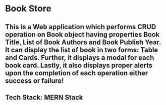 # Book Store

## This is a Web application which performs CRUD operation on Book object having properties Book Title, List of Book Authors and Book Publish Year. It can display the list of book in two forms: Table and Cards. Further, it displays a modal for each book card. Lastly, it also displays proper alerts upon the completion of each operation either success or failure!

## Tech Stack: MERN Stack
